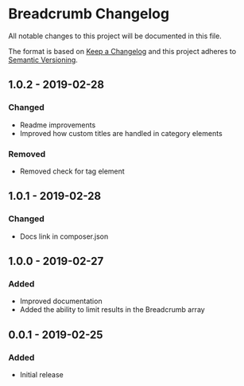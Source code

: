 # Breadcrumb Changelog

All notable changes to this project will be documented in this file.

The format is based on [Keep a Changelog](http://keepachangelog.com/) and this project adheres to [Semantic Versioning](http://semver.org/).

## 1.0.2 - 2019-02-28
### Changed
- Readme improvements
- Improved how custom titles are handled in category elements

### Removed
- Removed check for tag element

## 1.0.1 - 2019-02-28
### Changed
- Docs link in composer.json

## 1.0.0 - 2019-02-27
### Added
- Improved documentation
- Added the ability to limit results in the Breadcrumb array

## 0.0.1 - 2019-02-25
### Added
- Initial release
